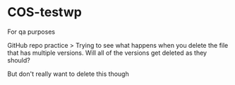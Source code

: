 # COS-testwp
For qa purposes
<!html>
<head> GitHub repo practice >
</head>
Trying to see what happens when you delete the file that has multiple versions. Will all of the versions get deleted as they should?

But don't really want to delete this though